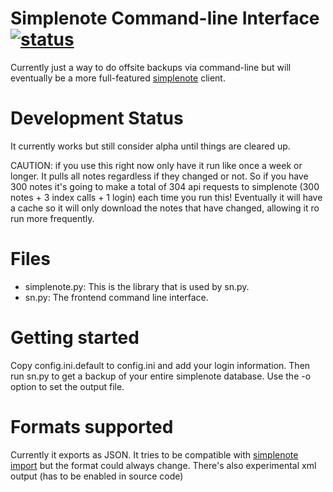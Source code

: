# Simplenote Command-line Interface [![status](http://stillmaintained.com/vrillusions/simplenote-cli.png)](http://stillmaintained.com/vrillusions/simplenote-cli)

Currently just a way to do offsite backups via command-line but will eventually
be a more full-featured [simplenote](http://simplenoteapp.com) client.

# Development Status

It currently works but still consider alpha until things are cleared up.

CAUTION: if you use this right now only have it run like once a week or longer. It pulls
all notes regardless if they changed or not.  So if you have 300 notes it's going to make
a total of 304 api requests to simplenote (300 notes + 3 index calls + 1 login) each time
you run this!  Eventually it will have a cache so it will only download the notes that 
have changed, allowing it ro run more frequently.

# Files

- simplenote.py: This is the library that is used by sn.py.
- sn.py: The frontend command line interface.

# Getting started

Copy config.ini.default to config.ini and add your login information.  Then run sn.py
to get a backup of your entire simplenote database.  Use the -o option to set the output
file.

# Formats supported

Currently it exports as JSON.  It tries to be compatible with 
[simplenote import](http://simplenote-import.appspot.com/) but the format could always
change.  There's also experimental xml output (has to be enabled in source code)
